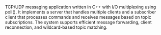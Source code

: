 TCP/UDP messaging application written in C++ with I/O multiplexing using poll(). It implements a server that handles multiple clients and a subscriber client that processes commands and receives messages based on topic subscriptions. The system supports efficient message forwarding, client reconnection, and wildcard-based topic matching.
